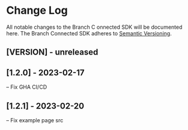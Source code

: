 # Change Log
All notable changes to the Branch C onnected SDK will be documented here.
The Branch Connected SDK adheres to [Semantic Versioning](http://semver.org/).

## [VERSION] - unreleased

## [1.2.0] - 2023-02-17
– Fix GHA CI/CD

## [1.2.1] - 2023-02-20
– Fix example page src